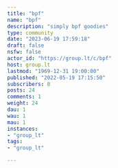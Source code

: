 ```yaml
---
title: "bpf" 
name: "bpf"
description: "simply bpf goodies"
type: community
date: "2023-06-19 17:59:18"
draft: false
nsfw: false
actor_id: "https://group.lt/c/bpf"
host: group.lt
lastmod: "1969-12-31 19:00:00"
published: "2022-05-19 17:15:50"
subscribers: 8
posts: 24
comments: 1
weight: 24
dau: 1
wau: 1
mau: 1
instances:
- "group_lt"
tags: 
- "group_lt"

---
```

